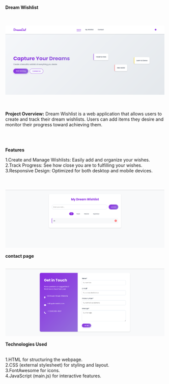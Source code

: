 **Dream Wishlist**

<br>
<br>

<div style="align-items: center;">
  <img src="home.png" width="500px" />
</div>

<br>
<br>





**Project Overview:**
Dream Wishlist is a web application that allows users to create and track their dream wishlists. Users can add items they desire and monitor their progress toward achieving them.
 
 <br>
 <br>


**Features**

1.Create and Manage Wishlists: Easily add and organize your wishes.<br>
2.Track Progress: See how close you are to fulfilling your wishes.<br>
3.Responsive Design: Optimized for both desktop and mobile devices.<br>

<br>
<br>

<div style="align-items: center;">
  <img src="wishlist.png" width="500px" />
</div>


**contact page**
<br>
<br>

<div style="align-items: center;">
  <img src="contact.png" width="500px" />
</div>

**Technologies Used**
 <br>
 <br>



   1.HTML for structuring the webpage.<br>
   2.CSS (external stylesheet) for styling and layout.<br>
   3.FontAwesome for icons.<br>
   4.JavaScript (main.js) for interactive features.<br>